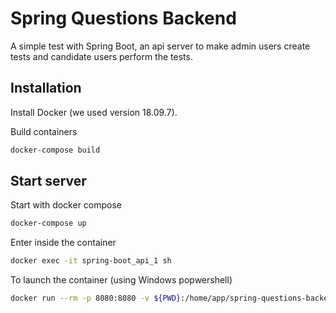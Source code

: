 # Spring Questions Backend

A simple test with Spring Boot, an api server to make admin users create tests and candidate users perform the tests.

## Installation

Install Docker (we used version 18.09.7).

Build containers

```bash
docker-compose build
```

## Start server

Start with docker compose

```bash
docker-compose up
```

Enter inside the container

```bash
docker exec -it spring-boot_api_1 sh
```

To launch the container (using Windows popwershell)
```bash
docker run --rm -p 8080:8080 -v ${PWD}:/home/app/spring-questions-backend -it spring-boot_api sh
```
